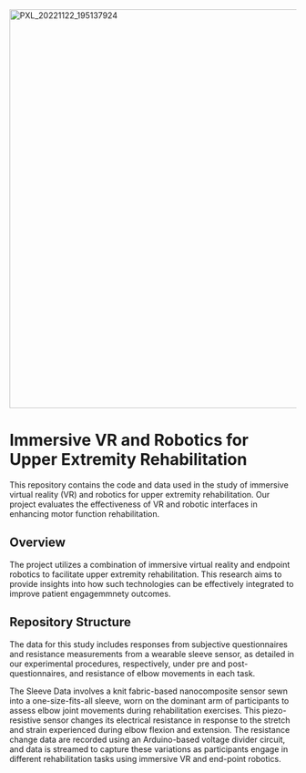 <img src="https://github.com/user-attachments/assets/62a88339-6a92-4e16-9170-3965014f1fae" width="700" alt="PXL_20221122_195137924">


# Immersive VR and Robotics for Upper Extremity Rehabilitation

This repository contains the code and data used in the study of immersive virtual reality (VR) and robotics for upper extremity rehabilitation. Our project evaluates the effectiveness of VR and robotic interfaces in enhancing motor function rehabilitation.

## Overview

The project utilizes a combination of immersive virtual reality and endpoint robotics to facilitate upper extremity rehabilitation. This research aims to provide insights into how such technologies can be effectively integrated to improve patient engagemmnety outcomes.


## Repository Structure

The data for this study includes responses from subjective questionnaires and resistance measurements from a wearable sleeve sensor, as detailed in our experimental procedures, respectively, under pre and post-questionnaires, and resistance of elbow movements in each task.

The Sleeve Data involves a knit fabric-based nanocomposite sensor sewn into a one-size-fits-all sleeve, worn on the dominant arm of participants to assess elbow joint movements during rehabilitation exercises. This piezo-resistive sensor changes its electrical resistance in response to the stretch and strain experienced during elbow flexion and extension. The resistance change data are recorded using an Arduino-based voltage divider circuit, and data is streamed to capture these variations as participants engage in different rehabilitation tasks using immersive VR and end-point robotics.
